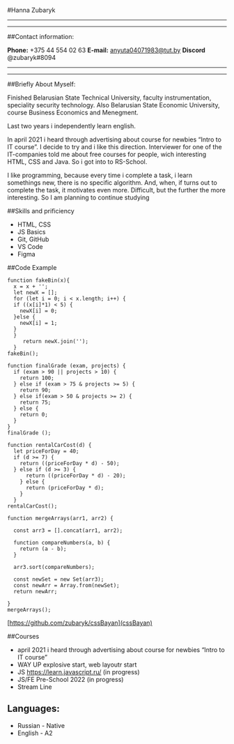 #Hanna Zubaryk
****************************
****************************
##Contact information:


**Phone:** +375 44 554 02 63
**E-mail:** anyuta04071983@tut.by
**Discord** @zubaryk#8094
***************************
***************************
##Briefly About Myself:


Finished Belarusian State Technical University, faculty instrumentation, speciality security technology. Also Belarusian State Economic University,
course Business Economics and Menegment.


Last two years i independently learn english.


In  april 2021 i heard  through advertising about course for newbies “Intro to IT course”. I decide to try and i like this direction. Interviewer for one of the IT-companies told me about free courses for people,
wich interesting HTML, CSS and Java. So i got into to RS-School.


I like programming, because every time i complete a task, i learn somethings new, there is no specific algorithm. And, when, if turns out to complete the task, it motivates even more. Difficult, but the further the more interesting. So I am
planning to continue studying


##Skills and prificiency


* HTML, CSS
* JS Basics
* Git, GitHub
* VS Code
* Figma


##Code Example


```
function fakeBin(x){
  x = x + '';
  let newX = [];
  for (let i = 0; i < x.length; i++) {
  if ((x[i]*1) < 5) {
    newX[i] = 0;
  }else {
    newX[i] = 1;
  }
  }
     return newX.join('');
  }
fakeBin();
```


```
function finalGrade (exam, projects) {
  if (exam > 90 || projects > 10) {
    return 100;
  } else if (exam > 75 & projects >= 5) {
    return 90;
  } else if(exam > 50 & projects >= 2) {
    return 75;
  } else {
    return 0;
  }
}
finalGrade ();
```


```
function rentalCarCost(d) {
  let priceForDay = 40;
  if (d >= 7) {
    return ((priceForDay * d) - 50); 
  } else if (d >= 3) {
      return ((priceForDay * d) - 20); 
    } else {
      return (priceForDay * d);
    }
  }
rentalCarCost();
```


```
function mergeArrays(arr1, arr2) {

  const arr3 = [].concat(arr1, arr2);
  
  function compareNumbers(a, b) {
    return (a - b);
  }
  
  arr3.sort(compareNumbers);
  
  const newSet = new Set(arr3);
  const newArr = Array.from(newSet);
  return newArr;
  
}
mergeArrays();
```


[https://github.com/zubaryk/cssBayan](cssBayan)


##Courses

* april 2021 i heard  through advertising about course for newbies “Intro to IT course”
* WAY UP explosive start, web layoutr start
* JS https://learn.javascript.ru/ (in progress)
* JS/FE Pre-School 2022 (in progress)
* Stream Line


## Languages:


* Russian - Native
* English - A2

